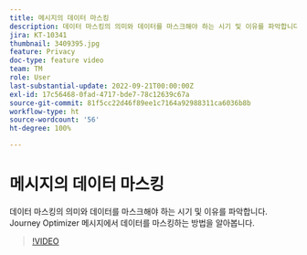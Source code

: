 ```yaml
---
title: 메시지의 데이터 마스킹
description: 데이터 마스킹의 의미와 데이터를 마스크해야 하는 시기 및 이유를 파악합니다. Journey Optimizer 메시지에서 데이터를 마스킹하는 방법을 알아봅니다.
jira: KT-10341
thumbnail: 3409395.jpg
feature: Privacy
doc-type: feature video
team: TM
role: User
last-substantial-update: 2022-09-21T00:00:00Z
exl-id: 17c56468-0fad-4717-bde7-78c12639c67a
source-git-commit: 81f5cc22d46f89ee1c7164a92988311ca6036b8b
workflow-type: ht
source-wordcount: '56'
ht-degree: 100%

---
```


# 메시지의 데이터 마스킹

데이터 마스킹의 의미와 데이터를 마스크해야 하는 시기 및 이유를 파악합니다. Journey Optimizer 메시지에서 데이터를 마스킹하는 방법을 알아봅니다.

>[!VIDEO](https://video.tv.adobe.com/v/3409395?quality=12&learn=on)
